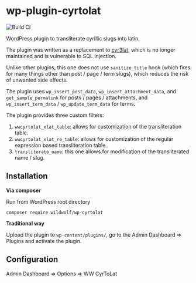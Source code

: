 # wp-plugin-cyrtolat

![Build CI](https://github.com/sjinks/wp-plugin-cyrtolat/workflows/Build%20CI/badge.svg)

WordPress plugin to transliterate cyrillic slugs into latin.

The plugin was written as a replacement to [cyr3lat](https://wordpress.org/plugins/cyr3lat/),
which is no longer maintained and is vulnerable to SQL injection.

Unlike other plugins, this one does not use `sanitize_title` hook (which fires for many things
other than post / page / term slugs), which reduces the risk of unwanted side effects.

The plugin uses `wp_insert_post_data`, `wp_insert_attachment_data`, and `get_sample_permalink`
for posts / pages / attachments, and `wp_insert_term_data` / `wp_update_term_data` for terms.

The plugin provides three custom filters:
1. `wwcyrtolat_xlat_table`: allows for customization of the transliteration table.
2. `wwcyrtolat_xlat_re_table`: allows for customization of the regular expression based transliteration table.
3. `transliterate_name`: this one allows for modification of the transliterated name / slug.

## Installation

**Via composer**

Run from WordPress root directory

```
composer require wildwolf/wp-cyrtolat
```

**Traditional way**

Upload the plugin to `wp-content/plugins/`, go to the Admin Dashboard => Plugins and activate the plugin.

## Configuration

Admin Dashboard => Options => WW CyrToLat
